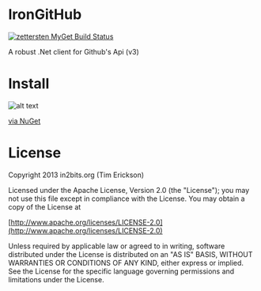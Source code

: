 IronGitHub
==========

[![zettersten MyGet Build Status](https://www.myget.org/BuildSource/Badge/zettersten?identifier=05148b85-d560-44a1-ad70-3bccbdcdd90e)](https://www.myget.org/)

A robust .Net client for Github's Api (v3)

Install
==========
![alt text](https://camo.githubusercontent.com/5d46928f4bb96a8815cebe28b70328f9594cb27a/68747470733a2f2f696d616765732e706d6f6e65792e636f6d2f6262323734653637 "via Nuget")

[via NuGet](https://nuget.org/packages/IronGitHub/)

License
========
Copyright 2013 in2bits.org (Tim Erickson)

Licensed under the Apache License, Version 2.0 (the "License");
you may not use this file except in compliance with the License.
You may obtain a copy of the License at

[http://www.apache.org/licenses/LICENSE-2.0](http://www.apache.org/licenses/LICENSE-2.0)

Unless required by applicable law or agreed to in writing, software
distributed under the License is distributed on an "AS IS" BASIS,
WITHOUT WARRANTIES OR CONDITIONS OF ANY KIND, either express or implied.
See the License for the specific language governing permissions and
limitations under the License.


